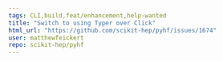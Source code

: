 ```yaml
---
tags: CLI,build,feat/enhancement,help-wanted
title: "Switch to using Typer over Click"
html_url: "https://github.com/scikit-hep/pyhf/issues/1674"
user: matthewfeickert
repo: scikit-hep/pyhf
---
```


